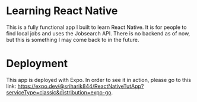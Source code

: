 # Learning React Native
This is a fully functional app I built to learn React Native. It is for people to find local jobs and uses the Jobsearch API. There is no backend as of now, but this is something I may come back to in the future.
# Deployment
This app is deployed with Expo. In order to see it in action, please go to this link: https://expo.dev/@sriharik844/ReactNativeTutApp?serviceType=classic&distribution=expo-go. 
